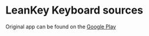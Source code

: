 # LeanKey Keyboard sources

Original app can be found on the [Google Play](https://play.google.com/store/apps/details?id=org.liskovsoft.androidtv.rukeyboard)